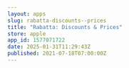 ```yaml
---
layout: apps
slug: rabatta-discounts--prices
title: "Rabatta: Discounts & Prices"
store: apple
app_id: 1577071722
date: 2025-01-31T11:29:43Z
published: 2021-07-18T07:00:00Z
---
```

